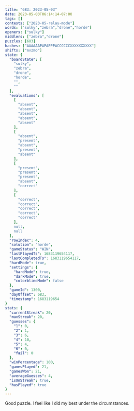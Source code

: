```yaml
---
title: "683: 2023-05-03"
date: 2023-05-03T06:14:14-07:00
tags: []
contests: ["2023-05-relay-mode"]
words: ["sulky","zebra","drone","horde"]
openers: ["sulky"]
middlers: ["zebra","drone"]
puzzles: [683]
hashes: ["AAAAAAPAPAPPPACCCCCCXXXXXXXXXX"]
shifts: ["nvzmo"]
state: {
  "boardState": [
    "sulky",
    "zebra",
    "drone",
    "horde",
    "",
    ""
  ],
  "evaluations": [
    [
      "absent",
      "absent",
      "absent",
      "absent",
      "absent"
    ],
    [
      "absent",
      "present",
      "absent",
      "present",
      "absent"
    ],
    [
      "present",
      "present",
      "present",
      "absent",
      "correct"
    ],
    [
      "correct",
      "correct",
      "correct",
      "correct",
      "correct"
    ],
    null,
    null
  ],
  "rowIndex": 4,
  "solution": "horde",
  "gameStatus": "WIN",
  "lastPlayedTs": 1683119654117,
  "lastCompletedTs": 1683119654117,
  "hardMode": true,
  "settings": {
    "hardMode": true,
    "darkMode": true,
    "colorblindMode": false
  },
  "gameId": 1300,
  "dayOffset": 683,
  "timestamp": 1683119654
}
stats: {
  "currentStreak": 20,
  "maxStreak": 20,
  "guesses": {
    "1": 0,
    "2": 1,
    "3": 6,
    "4": 10,
    "5": 4,
    "6": 0,
    "fail": 0
  },
  "winPercentage": 100,
  "gamesPlayed": 21,
  "gamesWon": 21,
  "averageGuesses": 4,
  "isOnStreak": true,
  "hasPlayed": true
}
---
```

<!-- more -->
Good puzzle. I feel like I did my best under the circumstances.

